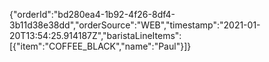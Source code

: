 {"orderId":"bd280ea4-1b92-4f26-8df4-3b11d38e38dd","orderSource":"WEB","timestamp":"2021-01-20T13:54:25.914187Z","baristaLineItems":[{"item":"COFFEE_BLACK","name":"Paul"}]}